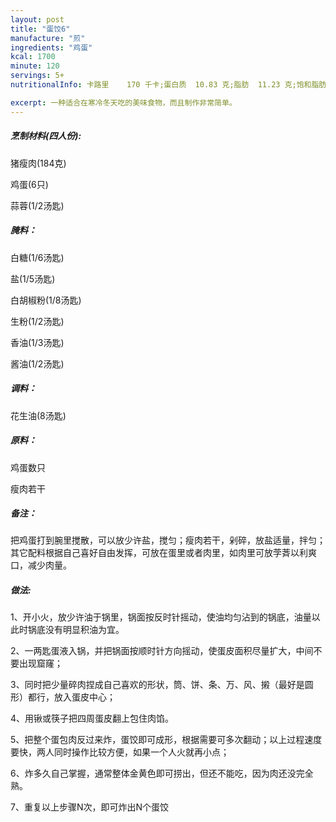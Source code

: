 ```yaml
---
layout: post
title: "蛋饺6"
manufacture: "煎"
ingredients: "鸡蛋"
kcal: 1700
minute: 120
servings: 5+
nutritionalInfo: 卡路里	170 千卡;蛋白质	10.83 克;脂肪	11.23 克;饱和脂肪	3.508 克;多不饱和脂肪	1.509 克;单不饱和脂肪	4.856 克;胆固醇	223 毫克;碳水化合物	5.78 克;糖	0.73 克;纤维	0.4 克;钠271 毫克;钾	183 毫克;

excerpt: 一种适合在寒冷冬天吃的美味食物，而且制作非常简单。
---
```

<h5>烹制材料(四人份):</h5>

猪瘦肉(184克)

鸡蛋(6只)

蒜蓉(1/2汤匙)


<h5>腌料：</h5>

白糖(1/6汤匙)

盐(1/5汤匙)

白胡椒粉(1/8汤匙)

生粉(1/2汤匙)

香油(1/3汤匙)

酱油(1/2汤匙)


<h5>调料：</h5>

花生油(8汤匙)


<h5>原料：</h5>

鸡蛋数只

瘦肉若干


<h5>备注：</h5>

把鸡蛋打到腕里搅散，可以放少许盐，搅匀；瘦肉若干，剁碎，放盐适量，拌匀；其它配料根据自己喜好自由发挥，可放在蛋里或者肉里，如肉里可放茡萕以利爽口，减少肉量。


<h5>做法:</h5>

1、开小火，放少许油于锅里，锅面按反时针摇动，使油均匀沾到的锅底，油量以此时锅底没有明显积油为宜。

2、一两匙蛋液入锅，并把锅面按顺时针方向摇动，使蛋皮面积尽量扩大，中间不要出现窟窿；

3、同时把少量碎肉捏成自己喜欢的形状，筒、饼、条、万、风、摋（最好是圆形）都行，放入蛋皮中心；

4、用锹或筷子把四周蛋皮翻上包住肉馅。

5、把整个蛋包肉反过来炸，蛋饺即可成形，根据需要可多次翻动；以上过程速度要快，两人同时操作比较方便，如果一个人火就再小点；

6、炸多久自己掌握，通常整体金黄色即可捞出，但还不能吃，因为肉还没完全熟。

7、重复以上步骤N次，即可炸出N个蛋饺